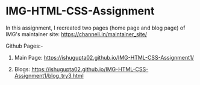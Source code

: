 # IMG-HTML-CSS-Assignment

In this assignment, I recreated two pages (home page and blog page) of IMG's maintainer site: https://channeli.in/maintainer_site/

Github Pages:- 
1. Main Page: 
https://ishugupta02.github.io/IMG-HTML-CSS-Assignment1/

2. Blogs:
https://ishugupta02.github.io/IMG-HTML-CSS-Assignment1/blog_try3.html

